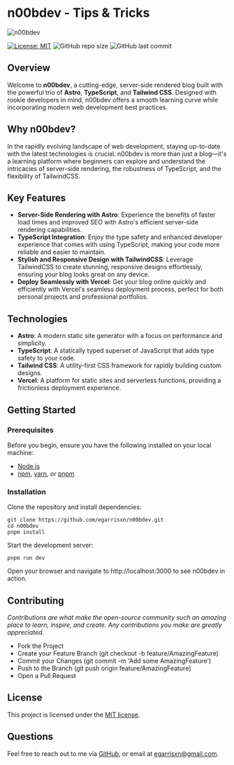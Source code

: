 # n00bdev - Tips & Tricks

![n00bdev](https://github.com/user-attachments/assets/72726b98-78b0-4d39-bbbd-125c516646c5)

[![License: MIT](https://img.shields.io/badge/License-MIT-yellow.svg)](https://opensource.org/licenses/MIT)  ![GitHub repo size](https://img.shields.io/github/repo-size/egarrisxn/n00bdev) ![GitHub last commit](https://img.shields.io/github/last-commit/egarrisxn/n00bdev)

## Overview

Welcome to **n00bdev**, a cutting-edge, server-side rendered blog built with the powerful trio of **Astro**, **TypeScript**, and **Tailwind CSS**. Designed with rookie developers in mind, n00bdev offers a smooth learning curve while incorporating modern web development best practices.

## Why n00bdev?

In the rapidly evolving landscape of web development, staying up-to-date with the latest technologies is crucial. n00bdev is more than just a blog—it's a learning platform where beginners can explore and understand the intricacies of server-side rendering, the robustness of TypeScript, and the flexibility of TailwindCSS. 

## Key Features

- **Server-Side Rendering with Astro**: Experience the benefits of faster load times and improved SEO with Astro's efficient server-side rendering capabilities.
- **TypeScript Integration**: Enjoy the type safety and enhanced developer experience that comes with using TypeScript, making your code more reliable and easier to maintain.
- **Stylish and Responsive Design with TailwindCSS**: Leverage TailwindCSS to create stunning, responsive designs effortlessly, ensuring your blog looks great on any device.
- **Deploy Seamlessly with Vercel**: Get your blog online quickly and efficiently with Vercel's seamless deployment process, perfect for both personal projects and professional portfolios.

## Technologies

- **Astro**: A modern static site generator with a focus on performance and simplicity.
- **TypeScript**: A statically typed superset of JavaScript that adds type safety to your code.
- **Tailwind CSS**: A utility-first CSS framework for rapidly building custom designs.
- **Vercel**: A platform for static sites and serverless functions, providing a frictionless deployment experience.

## Getting Started

### Prerequisites

Before you begin, ensure you have the following installed on your local machine:

- [Node.js](https://nodejs.org/)
- [npm](https://www.npmjs.com/), [yarn](https://yarnpkg.com/), or [pnpm](https://pnpm.io/)

### Installation

Clone the repository and install dependencies:

```
git clone https://github.com/egarrisxn/n00bdev.git
cd n00bdev
pnpm install
```

Start the development server:

```
pnpm run dev
```

Open your browser and navigate to http://localhost:3000 to see n00bdev in action.

## Contributing

_Contributions are what make the open-source community such an amazing place to learn, inspire, and create. Any contributions you make are greatly appreciated._

- Fork the Project
- Create your Feature Branch (git checkout -b feature/AmazingFeature)
- Commit your Changes (git commit -m 'Add some AmazingFeature')
- Push to the Branch (git push origin feature/AmazingFeature)
- Open a Pull Request

## License

This project is licensed under the [MIT license](https://opensource.org/licenses/MIT).

## Questions

Feel free to reach out to me via [GitHub](https://github.com/egarrisxn), or email at egarrisxn@gmail.com.
